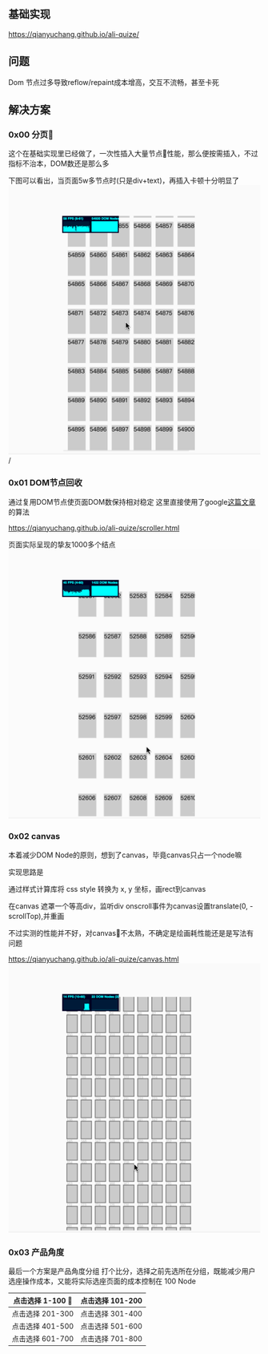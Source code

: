 ## 基础实现
https://qianyuchang.github.io/ali-quize/

## 问题
Dom 节点过多导致reflow/repaint成本增高，交互不流畅，甚至卡死

## 解决方案
### 0x00  分页
这个在基础实现里已经做了，一次性插入大量节点性能，那么便按需插入，不过指标不治本，DOM数还是那么多

下图可以看出，当页面5w多节点时(只是div+text)，再插入卡顿十分明显了
<img src="normal.gif">/

### 0x01 DOM节点回收
通过复用DOM节点使页面DOM数保持相对稳定
这里直接使用了google[这篇文章](https://developers.google.com/web/updates/2016/07/infinite-scroller)的算法

https://qianyuchang.github.io/ali-quize/scroller.html

页面实际呈现的挚友1000多个结点
<img src="scroller.gif">

### 0x02 canvas
本着减少DOM Node的原则，想到了canvas，毕竟canvas只占一个node嘛

实现思路是 

通过样式计算库将 css style 转换为 x, y 坐标，画rect到canvas

在canvas 遮罩一个等高div，监听div onscroll事件为canvas设置translate(0, -scrollTop),并重画


不过实测的性能并不好，对canvas不太熟，不确定是绘画耗性能还是是写法有问题

https://qianyuchang.github.io/ali-quize/canvas.html
<img src="canvas.gif">

### 0x03 产品角度
最后一个方案是产品角度分组
打个比分，选择之前先选所在分组，既能减少用户选座操作成本，又能将实际选座页面的成本控制在 100 Node

| 点击选择 1-100 | 点击选择 101-200 |
| ---- | ---- |
| 点击选择  201-300 | 点击选择 301-400 |
| 点击选择 401-500 | 点击选择 501-600 |
| 点击选择 601-700 | 点击选择 701-800 |



